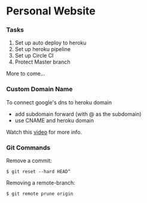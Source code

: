 # Personal Website

### Tasks
1. Set up auto deploy to heroku
1. Set up heroku pipeline
1. Set up Circle CI
1. Protect Master branch

More to come...

### Custom Domain Name

To connect google's dns to heroku domain
- add subdomain forward (with @ as the subdomain)
- use CNAME and heroku domain

Watch this [video](https://www.youtube.com/watch?v=SCE5LPPcma0) for more info.

### Git Commands

Remove a commit:
```
$ git reset --hard HEAD^
```

Removing a remote-branch:
```
$ git remote prune origin
```